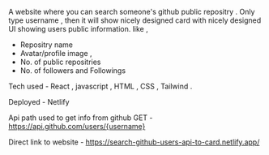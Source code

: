  A website where you can search someone's github public repositry .
 Only type username , then it will show nicely designed card with nicely designed UI showing 
 users public information.
 like , 
 * Repositry name
 * Avatar/profile image ,
 * No. of public repositries
 * No. of followers and Followings

Tech used - React , javascript , HTML , CSS , Tailwind .

Deployed - Netlify

Api path used to get info from github                    GET - https://api.github.com/users/{username}


Direct link to website -  https://search-github-users-api-to-card.netlify.app/
